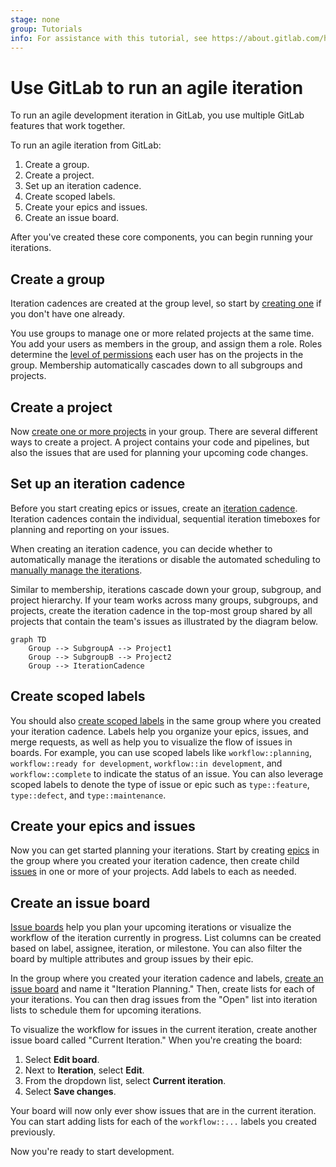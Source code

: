 ```yaml
---
stage: none
group: Tutorials
info: For assistance with this tutorial, see https://about.gitlab.com/handbook/product/ux/technical-writing/#assignments-to-other-projects-and-subjects.
---
```


# Use GitLab to run an agile iteration

To run an agile development iteration in GitLab, you use multiple GitLab features
that work together.

To run an agile iteration from GitLab:

1. Create a group.
1. Create a project.
1. Set up an iteration cadence.
1. Create scoped labels.
1. Create your epics and issues.
1. Create an issue board.

After you've created these core components, you can begin running your iterations.

## Create a group

Iteration cadences are created at the group level, so start by
[creating one](../user/group/manage.md#create-a-group) if you don't have one already.

You use groups to manage one or more related projects at the same time.
You add your users as members in the group, and assign them a role. Roles determine
the [level of permissions](../user/permissions.md) each user has on the projects in the group.
Membership automatically cascades down to all subgroups and projects.

## Create a project

Now [create one or more projects](../user/project/working_with_projects.md#create-a-project) in your group.
There are several different ways to create a project. A project contains
your code and pipelines, but also the issues that are used for planning your upcoming code changes.

## Set up an iteration cadence

Before you start creating epics or issues, create an
[iteration cadence](../user/group/iterations/index.md#iteration-cadences).
Iteration cadences contain the individual, sequential iteration timeboxes for planning and reporting
on your issues.

When creating an iteration cadence, you can decide whether to automatically manage the iterations or
disable the automated scheduling to
[manually manage the iterations](../user/group/iterations/index.md#manual-iteration-management).

Similar to membership, iterations cascade down your group, subgroup, and project hierarchy. If your
team works across many groups, subgroups, and projects, create the iteration cadence in the top-most
group shared by all projects that contain the team's issues as illustrated by the diagram below.

```mermaid
graph TD
    Group --> SubgroupA --> Project1
    Group --> SubgroupB --> Project2
    Group --> IterationCadence
```

## Create scoped labels

You should also [create scoped labels](../user/project/labels.md) in the same group where you created
your iteration cadence. Labels help you
organize your epics, issues, and merge requests, as well as help you
to visualize the flow of issues in boards. For example, you can use scoped labels like
`workflow::planning`, `workflow::ready for development`, `workflow::in development`, and `workflow::complete`
to indicate the status of an issue. You can also leverage scoped labels to denote the type of issue
or epic such as `type::feature`, `type::defect`, and `type::maintenance`.

## Create your epics and issues

Now you can get started planning your iterations. Start by creating [epics](../user/group/epics/index.md)
in the group where you created your iteration cadence,
then create child [issues](../user/project/issues/index.md) in one or more of your projects.
Add labels to each as needed.

## Create an issue board

[Issue boards](../user/project/issue_board.md) help you plan your upcoming iterations or visualize
the workflow of the iteration currently in progress. List columns can be created based on label,
assignee, iteration, or milestone. You can also filter the board by multiple attributes and group
issues by their epic.

In the group where you created your iteration cadence and labels,
[create an issue board](../user/project/issue_board.md#create-an-issue-board) and name it
"Iteration Planning." Then, create lists for each of your iterations. You can then drag issues from
the "Open" list into iteration lists to schedule them for upcoming iterations.

To visualize the workflow for issues in the current iteration, create another issue board called
"Current Iteration." When you're creating the board:

1. Select **Edit board**.
1. Next to **Iteration**, select **Edit**.
1. From the dropdown list, select **Current iteration**.
1. Select **Save changes**.

Your board will now only ever show issues that are in the current iteration.
You can start adding lists for each of the `workflow::...` labels you created previously.

Now you're ready to start development.
